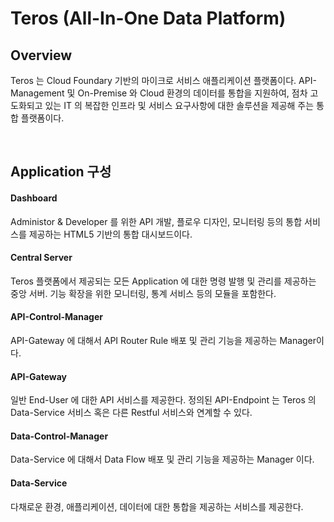 
# Teros (All-In-One Data Platform)

## Overview

Teros 는 Cloud Foundary 기반의 마이크로 서비스 애플리케이션 플랫폼이다.
API-Management 및 On-Premise 와 Cloud 환경의 데이터를 통합을 지원하여, 점차 고도화되고 있는 IT 의 복잡한 인프라 및 서비스 요구사항에 대한 솔루션을 제공해 주는 통합 플랫폼이다.

<br/>

 ## Application 구성

#### Dashboard

Administor & Developer 를 위한 API 개발, 플로우 디자인, 모니터링 등의 통합 서비스를 제공하는 HTML5 기반의 통합 대시보드이다.
<br/>
#### Central Server

Teros 플랫폼에서 제공되는 모든 Application 에 대한 명령 발행 및 관리를 제공하는 중앙 서버. 기능 확장을 위한 모니터링, 통계 서비스 등의 모듈을 포함한다.
<br/>
#### API-Control-Manager

API-Gateway 에 대해서 API Router Rule 배포 및 관리 기능을 제공하는 Manager이다.
<br/>
#### API-Gateway

일반 End-User 에 대한 API 서비스를 제공한다. 정의된 API-Endpoint 는 Teros 의 Data-Service 서비스 혹은 다른 Restful 서비스와 연계할 수 있다.
<br/>
#### Data-Control-Manager

Data-Service 에 대해서 Data Flow 배포 및 관리 기능을 제공하는 Manager 이다.
<br/>
#### Data-Service

다채로운 환경, 애플리케이션, 데이터에 대한 통합을 제공하는 서비스를 제공한다.
<br/>

